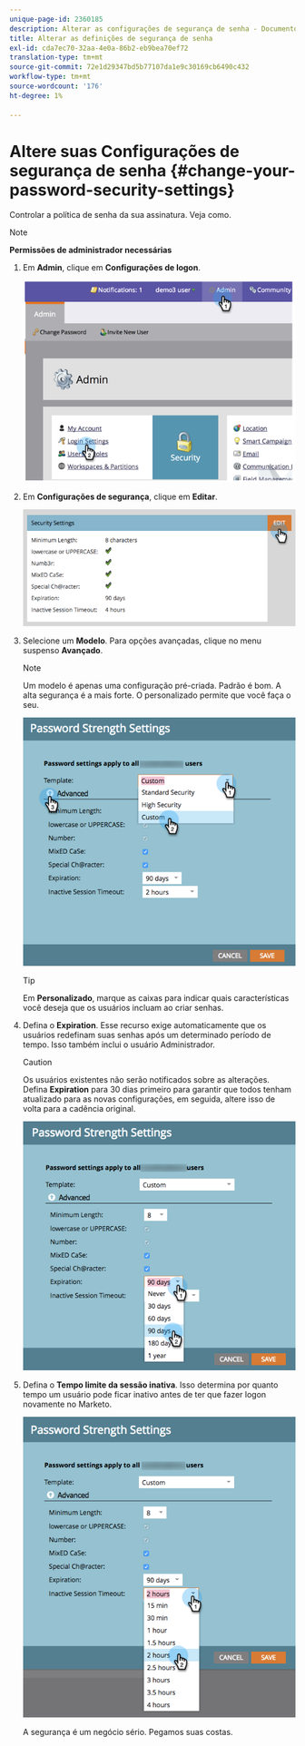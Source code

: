 ```yaml
---
unique-page-id: 2360185
description: Alterar as configurações de segurança de senha - Documentos do Marketo - Documentação do produto
title: Alterar as definições de segurança de senha
exl-id: cda7ec70-32aa-4e0a-86b2-eb9bea70ef72
translation-type: tm+mt
source-git-commit: 72e1d29347bd5b77107da1e9c30169cb6490c432
workflow-type: tm+mt
source-wordcount: '176'
ht-degree: 1%

---
```


# Altere suas Configurações de segurança de senha {#change-your-password-security-settings}

Controlar a política de senha da sua assinatura. Veja como.

>[!NOTE]
>
>**Permissões de administrador necessárias**

1. Em **Admin**, clique em **Configurações de logon**.

   ![](assets/image2014-9-16-12-3a41-3a40.png)

1. Em **Configurações de segurança**, clique em **Editar**.

   ![](assets/passwordsettings-hand.png)

1. Selecione um **Modelo**. Para opções avançadas, clique no menu suspenso **Avançado**.

   >[!NOTE]
   >
   >Um modelo é apenas uma configuração pré-criada. Padrão é bom. A alta segurança é a mais forte. O personalizado permite que você faça o seu.

   ![](assets/passwordstrength.png)

   >[!TIP]
   >
   >Em **Personalizado**, marque as caixas para indicar quais características você deseja que os usuários incluam ao criar senhas.

1. Defina o **Expiration**. Esse recurso exige automaticamente que os usuários redefinam suas senhas após um determinado período de tempo. Isso também inclui o usuário Administrador.

   >[!CAUTION]
   >
   >Os usuários existentes não serão notificados sobre as alterações. Defina **Expiration** para 30 dias primeiro para garantir que todos tenham atualizado para as novas configurações, em seguida, altere isso de volta para a cadência original.

   ![](assets/expiration.png)

1. Defina o **Tempo limite da sessão inativa**. Isso determina por quanto tempo um usuário pode ficar inativo antes de ter que fazer logon novamente no Marketo.

   ![](assets/inactivesession.png)

   A segurança é um negócio sério. Pegamos suas costas.
